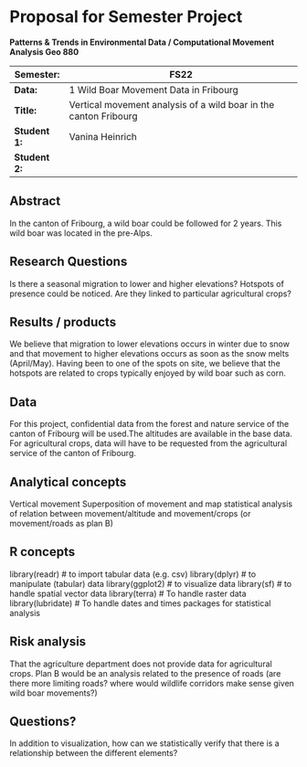 # Proposal for Semester Project

**Patterns & Trends in Environmental Data / Computational Movement
Analysis Geo 880**

| Semester:      | FS22                              |
|----------------|---------------------------------- |
| **Data:**      | 1 Wild Boar Movement Data in Fribourg           |
| **Title:**     | Vertical movement analysis of a wild boar in the canton Fribourg        |
| **Student 1:** | Vanina Heinrich                 |
| **Student 2:** |                 |

## Abstract 
In the canton of Fribourg, a wild boar could be followed for 2 years. This wild boar was located in the pre-Alps. 

## Research Questions
Is there a seasonal migration to lower and higher elevations? 
Hotspots of presence could be noticed. Are they linked to particular agricultural crops? 

## Results / products
We believe that migration to lower elevations occurs in winter due to snow and that movement to higher elevations occurs as soon as the snow melts (April/May). 
Having been to one of the spots on site, we believe that the hotspots are related to crops typically enjoyed by wild boar such as corn. 

## Data
For this project, confidential data from the forest and nature service of the canton of Fribourg will be used.The altitudes are available in the base data. 
For agricultural crops, data will have to be requested from the agricultural service of the canton of Fribourg. 

## Analytical concepts
Vertical movement
Superposition of movement and map
statistical analysis of relation between movement/altitude and movement/crops (or movement/roads as plan B)

## R concepts
library(readr)        # to import tabular data (e.g. csv)
library(dplyr)        # to manipulate (tabular) data
library(ggplot2)      # to visualize data
library(sf)           # to handle spatial vector data
library(terra)        # To handle raster data
library(lubridate)    # To handle dates and times
packages for statistical analysis

## Risk analysis
That the agriculture department does not provide data for agricultural crops. Plan B would be an analysis related to the presence of roads (are there more limiting roads? where would wildlife corridors make sense given wild boar movements?)

## Questions? 
In addition to visualization, how can we statistically verify that there is a relationship between the different elements? 
